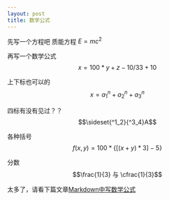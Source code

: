 ```yaml
---
layout: post
title: 数学公式
---
```


先写一个方程吧
质能方程 $E = mc^2$

再写一个数学公式
$$x = 100 * y + z - 10 / 33 + 10 % 3$$

上下标也可以的
$$x = a_{1}^n + a_{2}^n + a_{3}^n$$

四标有没有见过？？
$$\sideset{^1_2}{^3_4}A$$

各种括号
$$f(x, y) = 100 * \lbrace[(x + y) * 3] - 5\rbrace$$


分数
$$\frac{1}{3} 与 \cfrac{1}{3}$$

太多了，请看下篇文章[Markdown中写数学公式](https://github.com/barryclark/jekyll-now)
